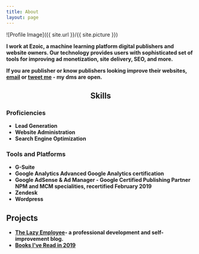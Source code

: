 ```yaml
---
title: About
layout: page
---
```


![Profile Image]({{ site.url }}/{{ site.picture }})

<p> <b>I work at Ezoic, a machine learning platform digital publishers and website owners. Our technology provides users with sophisticated set of tools for improving ad monetization, site delivery, SEO, and more.</b></p>

<p><b> If you are publisher or know publishers looking improve their websites, <a href="mailto:mark@markprvs.com">email</a> or <a href="https://www.twitter.com/markprvs/">tweet me</a> - my dms are open.

<h2><div style="text-align: center">Skills</div></h2>

<h3>Proficiencies</h3>

<ul class="skill-list">
	<li><b>Lead Generation</b></li>
	<li><b>Website Administration</b></li>
	<li><b>Search Engine Optimization</b></li>

</ul>

<h3>Tools and Platforms</h3>
<ul class="skill-list">
	<li><b>G-Suite</b></li>
	<li><b>Google Analytics</b> Advanced Google Analytics certification</li>
	<li><b>Google AdSense & Ad Manager</b> - Google Certified Publishing Partner NPM and MCM specialities, recertified February 2019</li>
	<li><b>Zendesk</b></li>
	<li><b>Wordpress</b></li>
</ul>



<h2>Projects</h2>

<ul>
	<li><a href="https://www.thelazyemployee.com/"> The Lazy Employee</a>- a professional development and self-improvement blog.</li>
	<li><a href="https://markprvs.com/books-read-in-2019/">Books I've Read in 2019</a></li>
</ul>